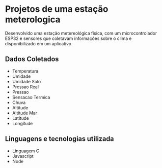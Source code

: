 # Projetos de uma estação meterologica

Desenvolvido uma estação metereológica física, com um microcontrolador ESP32 e sensores que coletavam informações sobre o clima e disponibilizado em um aplicativo.

## Dados Coletados

* Temperatura
* Umidade
* Umidade Solo
* Pressao Real
* Pressao
* Sensacao Termica
* Chuva
* Altitude
* Altitude Mar
* Latitude
* Longitude

## Linguagens e tecnologias utilizada

* Linguagem C
* Javascript 
* Node